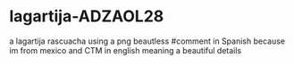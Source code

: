 # lagartija-ADZAOL28
a lagartija rascuacha using a png beautless
#comment in Spanish because im from mexico and CTM in english meaning a beautiful details 
